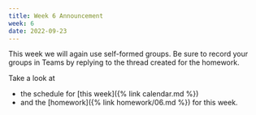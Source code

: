 ```yaml
---
title: Week 6 Announcement
week: 6
date: 2022-09-23
---
```


This week we will again use self-formed groups. Be sure 
to record your groups in Teams by replying to the thread 
created for the homework.

Take a look at 
- the schedule for [this week]({% link calendar.md %})
- and the [homework]({% link homework/06.md %}) for this week. 


